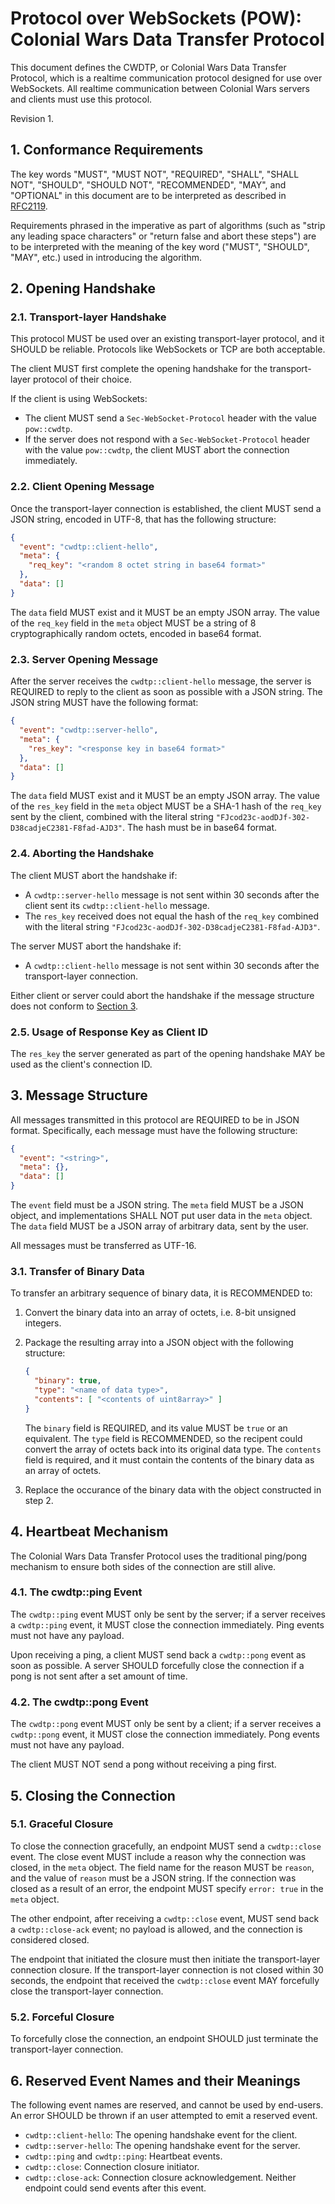 # Protocol over WebSockets (POW): Colonial Wars Data Transfer Protocol
This document defines the CWDTP, or Colonial Wars Data Transfer Protocol, which is a
realtime communication protocol designed for use over WebSockets. All realtime communication
between Colonial Wars servers and clients must use this protocol.

Revision 1.

## 1. Conformance Requirements
The key words "MUST", "MUST NOT", "REQUIRED", "SHALL", "SHALL NOT", "SHOULD", "SHOULD NOT",
"RECOMMENDED", "MAY", and "OPTIONAL" in this document are to be interpreted as described in
[RFC2119](https://tools.ietf.org/html/rfc2119).

Requirements phrased in the imperative as part of algorithms (such as "strip any leading space
characters" or "return false and abort these steps") are to be interpreted with the meaning
of the key word ("MUST", "SHOULD", "MAY", etc.) used in introducing the algorithm.

## 2. Opening Handshake
### 2.1. Transport-layer Handshake 
This protocol MUST be used over an existing transport-layer protocol, and it SHOULD be reliable.
Protocols like WebSockets or TCP are both acceptable.

The client MUST first complete the opening handshake for the transport-layer protocol of their
choice.

If the client is using WebSockets:
- The client MUST send a ``Sec-WebSocket-Protocol`` header with the value ``pow::cwdtp``.
- If the server does not respond with a ``Sec-WebSocket-Protocol`` header with the value ``pow::cwdtp``,
the client MUST abort the connection immediately.

### 2.2. Client Opening Message
Once the transport-layer connection is established, the client MUST send a JSON string, encoded in UTF-8,
that has the following structure:
```json
{
  "event": "cwdtp::client-hello",
  "meta": {
    "req_key": "<random 8 octet string in base64 format>"
  },
  "data": []
}
```
The ``data`` field MUST exist and it MUST be an empty JSON array. The value of the ``req_key`` field
in the ``meta`` object MUST be a string of 8 cryptographically random octets, encoded in base64 format.

### 2.3. Server Opening Message
After the server receives the ``cwdtp::client-hello`` message, the server is REQUIRED to reply to the client
as soon as possible with a JSON string. The JSON string MUST have the following format:
```json
{
  "event": "cwdtp::server-hello",
  "meta": {
    "res_key": "<response key in base64 format>"
  },
  "data": []
}
```
The ``data`` field MUST exist and it MUST be an empty JSON array. The value of the ``res_key`` field
in the ``meta`` object MUST be a SHA-1 hash of the ``req_key`` sent by the client, combined with the
literal string ``"FJcod23c-aodDJf-302-D38cadjeC2381-F8fad-AJD3"``. The hash must be in base64 format.

### 2.4. Aborting the Handshake
The client MUST abort the handshake if:
- A ``cwdtp::server-hello`` message is not sent within 30 seconds after the client sent its
``cwdtp::client-hello`` message.
- The ``res_key`` received does not equal the hash of the ``req_key`` combined with the literal string
``"FJcod23c-aodDJf-302-D38cadjeC2381-F8fad-AJD3"``.

The server MUST abort the handshake if:
- A ``cwdtp::client-hello`` message is not sent within 30 seconds after the transport-layer connection.

Either client or server could abort the handshake if the message structure does not conform to
[Section 3](#3.-message-structure).

### 2.5. Usage of Response Key as Client ID
The ``res_key`` the server generated as part of the opening handshake MAY be used as the client's
connection ID.

## 3. Message Structure
All messages transmitted in this protocol are REQUIRED to be in JSON format. Specifically, each message
must have the following structure:
```json
{
  "event": "<string>",
  "meta": {},
  "data": []
}
```
The ``event`` field must be a JSON string. The ``meta`` field MUST be a JSON object, and implementations
SHALL NOT put user data in the ``meta`` object. The ``data`` field MUST be a JSON array of arbitrary
data, sent by the user.

All messages must be transferred as UTF-16.

### 3.1. Transfer of Binary Data
To transfer an arbitrary sequence of binary data, it is RECOMMENDED to:
1. Convert the binary data into an array of octets, i.e. 8-bit unsigned integers.
2. Package the resulting array into a JSON object with the following structure:
    ```json
    {
      "binary": true,
      "type": "<name of data type>",
      "contents": [ "<contents of uint8array>" ]
    }
    ```
    The ``binary`` field is REQUIRED, and its value MUST be ``true`` or an equivalent. The ``type`` field
    is RECOMMENDED, so the recipent could convert the array of octets back into its original data type.
    The ``contents`` field is required, and it must contain the contents of the binary data as an
    array of octets.

3. Replace the occurance of the binary data with the object constructed in step 2.

## 4. Heartbeat Mechanism
The Colonial Wars Data Transfer Protocol uses the traditional ping/pong mechanism to ensure both sides
of the connection are still alive.

### 4.1. The cwdtp::ping Event
The ``cwdtp::ping`` event MUST only be sent by the server; if a server receives a ``cwdtp::ping`` event,
it MUST close the connection immediately. Ping events must not have any payload.

Upon receiving a ping, a client MUST send back a ``cwdtp::pong`` event as soon as possible.
A server SHOULD forcefully close the connection if a pong is not sent after a set amount of time.

### 4.2. The cwdtp::pong Event
The ``cwdtp::pong`` event MUST only be sent by a client; if a server receives a ``cwdtp::pong`` event,
it MUST close the connection immediately. Pong events must not have any payload.

The client MUST NOT send a pong without receiving a ping first.

## 5. Closing the Connection
### 5.1. Graceful Closure
To close the connection gracefully, an endpoint MUST send a ``cwdtp::close`` event.
The close event MUST include a reason why the connection was closed, in the ``meta``
object. The field name for the reason MUST be ``reason``, and the value of ``reason`` must be
a JSON string. If the connection was closed as a result of an error, the endpoint MUST specify
``error: true`` in the ``meta`` object.

The other endpoint, after receiving a ``cwdtp::close`` event, MUST send back a ``cwdtp::close-ack``
event; no payload is allowed, and the connection is considered closed.

The endpoint that initiated the closure must then initiate the transport-layer connection closure.
If the transport-layer connection is not closed within 30 seconds, the endpoint that received the
``cwdtp::close`` event MAY forcefully close the transport-layer connection.

### 5.2. Forceful Closure
To forcefully close the connection, an endpoint SHOULD just terminate the transport-layer
connection.

## 6. Reserved Event Names and their Meanings
The following event names are reserved, and cannot be used by end-users. An error SHOULD be thrown
if an user attempted to emit a reserved event.
- ``cwdtp::client-hello``: The opening handshake event for the client.
- ``cwdtp::server-hello``: The opening handshake event for the server.
- ``cwdtp::ping`` and ``cwdtp::ping``: Heartbeat events.
- ``cwdtp::close``: Connection closure initiator.
- ``cwdtp::close-ack``: Connection closure acknowledgement. Neither endpoint could send events
after this event.
